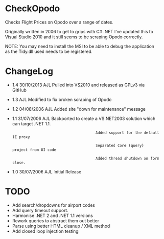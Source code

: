CheckOpodo
==========

Checks Flight Prices on Opodo over a range of dates. 

Originally written in 2006 to get to grips with C# .NET I've updated this to Visual Studio 2010 
and it still seems to be scraping Opodo correctly.

NOTE: You may need to install the MSI to be able to debug the application as the Tidy.dll used needs to be registered.

ChangeLog
=========

- 1.4				30/10/2013		AJL			Pulled into VS2010 and released as GPLv3 via GitHub

- 1.3								AJL			Modified to fix broken scraping of Opodo

- 1.2				04/08/2006		AJL			Added site "down for maintenance" message

- 1.1				31/07/2006		AJL			Backported to create a VS.NET2003 solution
											which can target .NET 1.1.
											
											Added support for the default IE proxy
											
											Separated Core (query) project from UI code
											
											Added thread shutdown on form close.
											
- 1.0				30/07/2006		AJL			Initial Release

TODO
====

- Add search/dropdowns for airport codes
- Add query timeout support.
- Harmonise .NET 2 and .NET 1.1 versions
- Rework queries to abstract them out better
- Parse using better HTML cleanup / XML method
- Add closed loop injection testing

